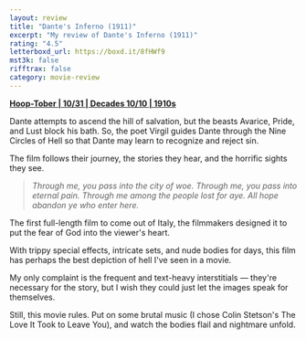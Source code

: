 ```yaml
---
layout: review
title: "Dante's Inferno (1911)"
excerpt: "My review of Dante's Inferno (1911)"
rating: "4.5"
letterboxd_url: https://boxd.it/8fHWf9
mst3k: false
rifftrax: false
category: movie-review
---
```


<b><a href="https://boxd.it/pRQY0/detail" rel="nofollow">Hoop-Tober | 10/31 | Decades 10/10 | 1910s</a></b>

Dante attempts to ascend the hill of salvation, but the beasts Avarice, Pride, and Lust block his bath. So, the poet Virgil guides Dante through the Nine Circles of Hell so that Dante may learn to recognize and reject sin.

The film follows their journey, the stories they hear, and the horrific sights they see.

<blockquote><i>Through me, you pass into the city of woe. Through me, you pass into eternal pain. Through me among the people lost for aye. All hope abandon ye who enter here.</i></blockquote>
The first full-length film to come out of Italy, the filmmakers designed it to put the fear of God into the viewer's heart.

With trippy special effects, intricate sets, and nude bodies for days, this film has perhaps the best depiction of hell I've seen in a movie.

My only complaint is the frequent and text-heavy interstitials — they're necessary for the story, but I wish they could just let the images speak for themselves.

Still, this movie rules. Put on some brutal music (I chose Colin Stetson's The Love It Took to Leave You), and watch the bodies flail and nightmare unfold.
